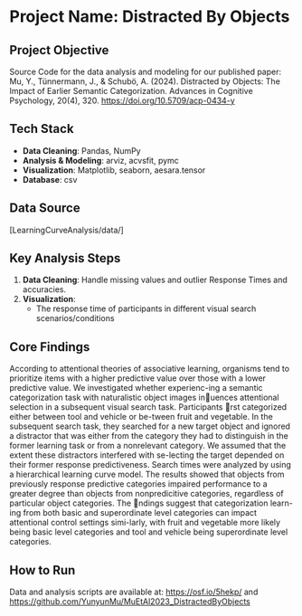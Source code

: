 # Project Name: Distracted By Objects

## Project Objective
Source Code for the data analysis and modeling for our published paper: 
Mu, Y., Tünnermann, J., & Schubö, A. (2024). Distracted by Objects: The Impact of Earlier Semantic Categorization. Advances in Cognitive Psychology, 20(4), 320. https://doi.org/10.5709/acp-0434-y

## Tech Stack
- **Data Cleaning**: Pandas, NumPy
- **Analysis & Modeling**: arviz, acvsfit, pymc
- **Visualization**: Matplotlib, seaborn, aesara.tensor
- **Database**: csv

## Data Source
[LearningCurveAnalysis/data/]

## Key Analysis Steps
1. **Data Cleaning**: Handle missing values and outlier Response Times and accuracies.
2. **Visualization**:
   - The response time of participants in different visual search scenarios/conditions

## Core Findings
According to attentional theories of associative learning, organisms tend to prioritize items with a higher predictive value over those with a lower predictive value. We investigated whether experienc-ing a semantic categorization task with naturalistic object images inuences attentional selection in a subsequent visual search task. Participants rst categorized either between tool and vehicle or be-tween fruit and vegetable. In the subsequent search task, they searched for a new target object and ignored a distractor that was either from the category they had to distinguish in the former learning task or from a nonrelevant category. We assumed that the extent these distractors interfered with se-lecting the target depended on their former response predictiveness. Search times were analyzed by using a hierarchical learning curve model. The results showed that objects from previously response predictive categories impaired performance to a greater degree than objects from nonpredicitive categories, regardless of particular object categories. The ndings suggest that categorization learn-ing from both basic and superordinate level categories can impact attentional control settings simi-larly, with fruit and vegetable more likely being basic level categories and tool and vehicle being superordinate level categories.

## How to Run
Data and analysis scripts are available at: https://osf.io/5hekp/ and https://github.com/YunyunMu/MuEtAl2023_DistractedByObjects
